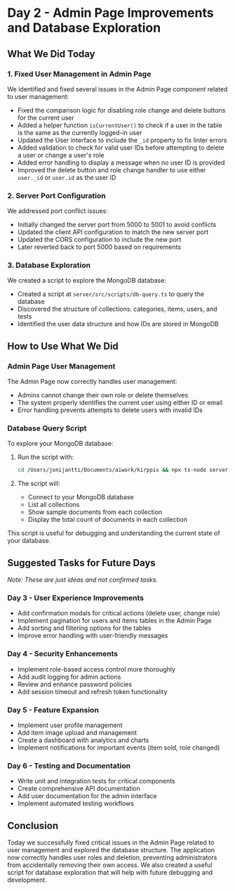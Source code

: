 # Day 2 - Admin Page Improvements and Database Exploration

## What We Did Today

### 1. Fixed User Management in Admin Page

We identified and fixed several issues in the Admin Page component related to user management:

- Fixed the comparison logic for disabling role change and delete buttons for the current user
- Added a helper function `isCurrentUser()` to check if a user in the table is the same as the currently logged-in user
- Updated the User interface to include the `_id` property to fix linter errors
- Added validation to check for valid user IDs before attempting to delete a user or change a user's role
- Added error handling to display a message when no user ID is provided
- Improved the delete button and role change handler to use either `user._id` or `user.id` as the user ID

### 2. Server Port Configuration

We addressed port conflict issues:

- Initially changed the server port from 5000 to 5001 to avoid conflicts
- Updated the client API configuration to match the new server port
- Updated the CORS configuration to include the new port
- Later reverted back to port 5000 based on requirements

### 3. Database Exploration

We created a script to explore the MongoDB database:

- Created a script at `server/src/scripts/db-query.ts` to query the database
- Discovered the structure of collections: categories, items, users, and tests
- Identified the user data structure and how IDs are stored in MongoDB

## How to Use What We Did

### Admin Page User Management

The Admin Page now correctly handles user management:

- Admins cannot change their own role or delete themselves
- The system properly identifies the current user using either ID or email
- Error handling prevents attempts to delete users with invalid IDs

### Database Query Script

To explore your MongoDB database:

1. Run the script with:
   ```bash
   cd /Users/jonijantti/Documents/aiwork/kirppis && npx ts-node server/src/scripts/db-query.ts
   ```

2. The script will:
   - Connect to your MongoDB database
   - List all collections
   - Show sample documents from each collection
   - Display the total count of documents in each collection

This script is useful for debugging and understanding the current state of your database.

## Suggested Tasks for Future Days

*Note: These are just ideas and not confirmed tasks.*

### Day 3 - User Experience Improvements

- Add confirmation modals for critical actions (delete user, change role)
- Implement pagination for users and items tables in the Admin Page
- Add sorting and filtering options for the tables
- Improve error handling with user-friendly messages

### Day 4 - Security Enhancements

- Implement role-based access control more thoroughly
- Add audit logging for admin actions
- Review and enhance password policies
- Add session timeout and refresh token functionality

### Day 5 - Feature Expansion

- Implement user profile management
- Add item image upload and management
- Create a dashboard with analytics and charts
- Implement notifications for important events (item sold, role changed)

### Day 6 - Testing and Documentation

- Write unit and integration tests for critical components
- Create comprehensive API documentation
- Add user documentation for the admin interface
- Implement automated testing workflows

## Conclusion

Today we successfully fixed critical issues in the Admin Page related to user management and explored the database structure. The application now correctly handles user roles and deletion, preventing administrators from accidentally removing their own access. We also created a useful script for database exploration that will help with future debugging and development. 